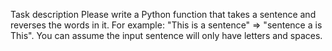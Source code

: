 Task description
Please write a Python function that takes a sentence and reverses the words in it. For example: "This is a sentence" => "sentence a is This". You can assume the input sentence will only have letters and spaces.